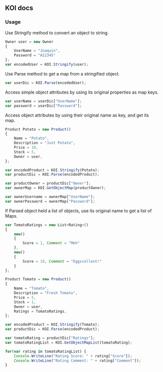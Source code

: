 ## KOI docs
### Usage
Use Stringify method to convert an object to string.

```js
Owner user = new Owner
{
    UserName = "Joaquin",
    Password = "A12345"
};
var encodedUser = KOI.Stringify(user);
```
Use Parse method to get a map from a stringified object.
```js
var userDic = KOI.Parse(encodedUser);
```
Access simple object attributes by using its original properties as map keys.
```js
var userName = userDic["UserName"];
var password = userDic["Password"];
```
Access object attributes by using their original name as key, and get its map.
```js
Product Potato = new Product()
{
    Name = "Potato",
    Description = "Just Potato",
    Price = 10,
    Stock = 5,
    Owner = user,
};

var encodedProduct = KOI.Stringify(Potato);
var productDic = KOI.Parse(encodedProduct);

var productOwner = productDic["Owner"];
var ownerMap = KOI.GetObjectMap(productOwner);

var ownerUsername = ownerMap["UserName"];
var ownerPassword = ownerMap["Password"];
```
If Parsed object held a list of objects, use its original name to get a list of Maps.

```js
var TomatoRatings = new List<Rating>()
{
    new()
    {
        Score = 1, Comment = "Meh"
    },
    new()
    {
        Score = 10, Comment = "Eggscellent!"
    }
};

Product Tomato = new Product()
{
    Name = "Tomato",
    Description = "Fresh Tomato",
    Price = 5,
    Stock = 1,
    Owner = user,
    Ratings = TomatoRatings,
};

var encodedProduct = KOI.Stringify(Tomato);
var productDic = KOI.Parse(encodedProduct);

var tomatoRating = productDic["Ratings"];
var tomatoRatingList = KOI.GetObjectMapList(tomatoRating);

for(var rating in tomatoRatingList) {
    Console.WriteLine("Rating Score: " + rating["Score"]);
    Console.WriteLine("Rating Comment: " + rating["Comment"]);
}
```
